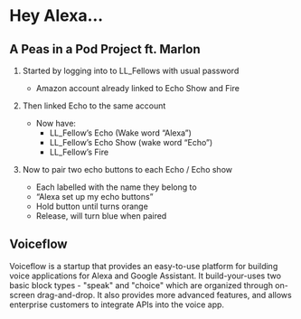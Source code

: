 # Hey Alexa...

## A Peas in a Pod Project ft. Marlon

1.  Started by logging into to LL_Fellows with usual password
	- Amazon account already linked to Echo Show and Fire
    
2. Then linked Echo to the same account
	-   Now have:
		- LL_Fellow’s Echo (Wake word “Alexa”)
		- LL_Fellow’s Echo Show (wake word “Echo”)
		- LL_Fellow’s Fire

3. Now to pair two echo buttons to each Echo / Echo show
	- Each labelled with the name they belong to
	- “Alexa set up my echo buttons”
	- Hold button until turns orange
	- Release, will turn blue when paired


## Voiceflow

Voiceflow is a startup that provides an easy-to-use platform for building voice applications for Alexa and Google Assistant. It build-your-uses two basic block types - "speak" and "choice" which are organized through on-screen drag-and-drop. It also provides more advanced features, and allows enterprise customers to integrate APIs into the voice app. 


<!--stackedit_data:
eyJoaXN0b3J5IjpbMzU3OTk0MzA0LC00Nzk4NjExNzAsLTExMz
I5NDQwOTgsMTEzMDAwMjU0OSwxNTIzMzA2Mzg0LC0xNDAwMDYz
Mjg3LC01MzI0NTkwNzEsLTgwNTgxOTE2Ml19
-->